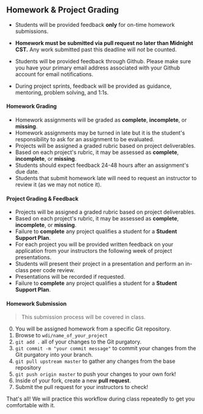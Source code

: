 ## Homework & Project Grading

- Students will be provided feedback **only** for on-time homework submissions.
- **Homework must be submitted via pull request no later than Midnight CST.** Any work submitted past this deadline will *not* be counted.
- Students will be provided feedback through Github. Please make sure you have your primary email address associated with your Github account for email notifications.

- During project sprints, feedback will be provided as guidance, mentoring, problem solving, and 1:1s.

#### Homework Grading

- Homework assignments will be graded as **complete**, **incomplete**, or **missing**.
- Homework assignments may be turned in late but it is the student's responsibility to ask for an assignment to be evaluated.
- Projects will be assigned a graded rubric based on project deliverables.
- Based on each project's rubric, it may be assessed as **complete**, **incomplete**, or **missing**.
- Students should expect feedback 24-48 hours after an assignment's due date.
- Students that submit homework late will need to request an instructor to review it (as we may not notice it).


#### Project Grading & Feedback

- Projects will be assigned a graded rubric based on project deliverables.
- Based on each project's rubric, it may be assessed as **complete**, **incomplete**, or **missing**.
- Failure to **complete** any project qualifies a student for a **Student Support Plan**.
- For each project you will be provided written feedback on your application from your instructors the following week of project presentations.
- Students will present their project in a presentation and perform an in-class peer code review.
- Presentations will be recorded if requested.
- Failure to **complete** any project qualifies a student for a **Student Support Plan**.

#### Homework Submission

> This submission process will be covered in class.

  0. You will be assigned homework from a specific Git repository.
  1. Browse to `wdi/name_of_your_project`
  2. `git add .` all of your changes to the Git purgatory.
  3. `git commit -m "your commit message"` to commit your changes from the Git purgatory into your branch.
  4. `git pull upstream master` to gather any changes from the base repository
  5. `git push origin master` to push your changes to your own fork!
  6. Inside of your fork, create a new **pull request**.
  7. Submit the pull request for your instructors to check!

That's all! We will practice this workflow during class repeatedly to get you comfortable with it.


